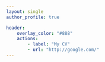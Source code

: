 ```yaml
---
layout: single
author_profile: true

header:
    overlay_color: "#888"
    actions:
        - label: "My CV"
        - url: "http://google.com/"
---
```


